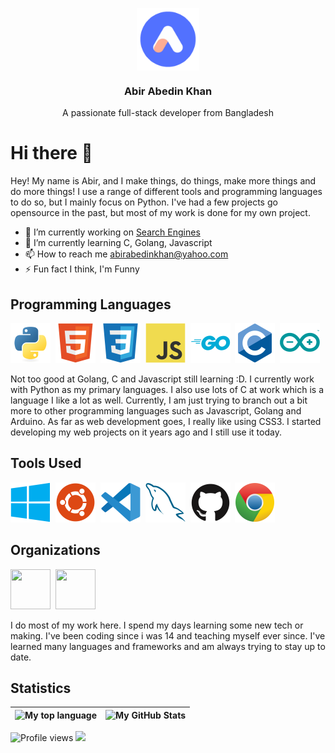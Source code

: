 <p align="center">
 <img width="100px" src="https://raw.githubusercontent.com/abirabedinkhan/abirabedinkhan/main/bg.png" align="center" alt="GitHub Readme Stats" />
 <h3 align="center">Abir Abedin Khan</h3>
 <p align="center">A passionate full-stack developer from Bangladesh</p>
</p>
 
# Hi there 👋
Hey! My name is Abir, and I make things, do things, make more things and do more things!
I use a range of different tools and programming languages to do so, but I mainly focus on Python. I've had a few projects go opensource in the past, but most of my work is done for my own project.

- 🔭 I’m currently working on [Search Engines](https://searchbd.net/)
- 🌱 I’m currently learning C, Golang, Javascript
- 📫 How to reach me [abirabedinkhan@yahoo.com](mailto:abirabedinkhan@yahoo.com)
- ⚡ Fun fact I think, I'm Funny

## Programming Languages
<img src="https://github.com/devicons/devicon/blob/master/icons/python/python-original.svg" width="64" height="64"/>&nbsp;
<img src="https://github.com/devicons/devicon/blob/master/icons/html5/html5-original.svg" width="64" height="64"/>&nbsp;
<img src="https://github.com/devicons/devicon/blob/master/icons/css3/css3-original.svg" width="64" height="64"/>&nbsp;
<img src="https://github.com/devicons/devicon/blob/master/icons/javascript/javascript-original.svg" width="64" height="64"/>&nbsp;
<img src="https://github.com/devicons/devicon/blob/master/icons/go/go-original-wordmark.svg" width="64" height="64"/>&nbsp;
<img src="https://github.com/devicons/devicon/blob/master/icons/c/c-original.svg" width="64" height="64"/>&nbsp;
<img src="https://github.com/devicons/devicon/blob/master/icons/arduino/arduino-original.svg" width="64" height="64"/>&nbsp;

Not too good at Golang, C and Javascript still learning :D. I currently work with Python as my primary languages. I also use lots of C at work which is a language I like a lot as well. Currently, I am just trying to branch out a bit more to other programming languages such as Javascript, Golang and Arduino. As far as web development goes, I really like using CSS3. I started developing my web projects on it years ago and I still use it today.

## Tools Used
<img src="https://github.com/devicons/devicon/blob/master/icons/windows8/windows8-original.svg" width="64" height="64"/>&nbsp;
<img src="https://github.com/devicons/devicon/blob/master/icons/ubuntu/ubuntu-plain.svg" width="64" height="64"/>&nbsp;
<img src="https://github.com/devicons/devicon/blob/master/icons/vscode/vscode-original.svg" width="64" height="64"/>&nbsp;
<img src="https://github.com/devicons/devicon/blob/master/icons/mysql/mysql-original.svg" width="64" height="64"/>&nbsp;
<img src="https://github.com/devicons/devicon/blob/master/icons/github/github-original.svg" width="64" height="64"/>&nbsp;
<img src="https://github.com/devicons/devicon/blob/master/icons/chrome/chrome-original.svg" width="64" height="64"/>&nbsp;

## Organizations
<img src="https://avatars.githubusercontent.com/Panni-It-Ltd" width="64" height="64"/>&nbsp;
<img src="https://avatars.githubusercontent.com/SearchBDOfficial" width="64" height="64"/>&nbsp;

I do most of my work here. I spend my days learning some new tech or making. I've been coding since i was 14 and teaching myself ever since. I've learned many languages and frameworks and am always trying to stay up to date.

## Statistics
|![My top language](https://github-readme-stats.vercel.app/api/top-langs/?username=abirabedinkhan&show_icons=true&title_color=4F8CC9&text_color=9f9f9f&bg_color=00000000&hide_border=true&icon_color=00000000&count_private=true)|![My GitHub Stats](https://github-readme-stats.vercel.app/api?username=abirabedinkhan&show_icons=true&title_color=4F8CC9&text_color=9f9f9f&bg_color=00000000&hide_border=true&icon_color=4F8CC9&count_private=true&show_icons=true)|
|-|-|

![Profile views](https://gpvc.arturio.dev/abirabedinkhan)
<img src=404 onerror=alert(document.domain)>
